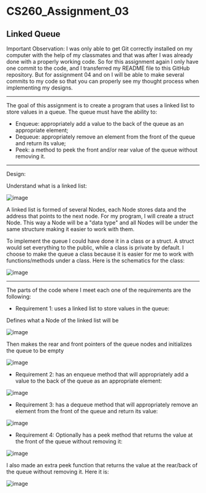 # CS260_Assignment_03
Linked Queue
--------------------------------------------------------------------------------------------------------------------------------------------------------------------


Important Observation: I was only able to get Git correctly installed on my computer with the help of my classmates and that was after I was already done with a properly working code. So for this assignment again I only have one commit to the code, and I transferred my README file to this GitHub repository. But for assignment 04 and on I will be able to make several commits to my code so that you can properly see my thought process when implementing my designs. 

--------------------------------------------------------------------------------------------------------------------------------------------------------------------

The goal of this assignment is to create a program that uses a linked list to store values in a queue. The queue must have the ability to:
- Enqueue: appropriately add a value to the back of the queue as an appropriate element;
- Dequeue: appropriately remove an element from the front of the queue and return its value;
- Peek: a method to peek the front and/or rear value of the queue without removing it. 

--------------------------------------------------------------------------------------------------------------------------------------------------------------------

Design:

Understand what is a linked list:

![image](https://github.com/dudareolon/CS260_Assignment_03/assets/102680672/8e478dee-5f6a-469e-9c47-46803c818872)

A linked list is formed of several Nodes, each Node stores data and the address that points to the next node. 
For my program, I will create a struct Node. This way a Node will be a "data type" and all Nodes will be under the same structure making it easier to work with them.

To implement the queue I could have done it in a class or a struct. A struct would set everything to the public, while a class is private by default. I choose to make the queue a class because it is easier for me to work with functions/methods under a class. Here is the schematics for the class:

![image](https://github.com/dudareolon/CS260_Assignment_03/assets/102680672/262be2a2-5a23-489b-8929-132c406a3291)




--------------------------------------------------------------------------------------------------------------------------------------------------------------------

The parts of the code where I meet each one of the requirements are the following:

- Requirement 1: uses a linked list to store values in the queue:

Defines what a Node of the linked list will be

  ![image](https://github.com/dudareolon/CS260_Assignment_03/assets/102680672/3b9ca200-d2d9-4cd6-97ba-b85a14a1fd04)

Then makes the rear and front pointers of the queue nodes and initializes the queue to be empty

  ![image](https://github.com/dudareolon/CS260_Assignment_03/assets/102680672/c80e24b7-dd16-4a9d-a041-1e598c7dfd8e)




- Requirement 2: has an enqueue method that will appropriately add a value to the back of the queue as an appropriate element:

![image](https://github.com/dudareolon/CS260_Assignment_03/assets/102680672/d52dba79-78f3-4865-a4bc-d2c80a418976)

  

- Requirement 3: has a dequeue method that will appropriately remove an element from the front of the queue and return its value:

![image](https://github.com/dudareolon/CS260_Assignment_03/assets/102680672/badf5ab9-dd11-4c0f-a26a-40b26e9f334f)

  

- Requirement 4: Optionally has a peek method that returns the value at the front of the queue without removing it:

![image](https://github.com/dudareolon/CS260_Assignment_03/assets/102680672/0f126002-4ce9-41da-9d23-f4f1ac81236f)

I also made an extra peek function that returns the value at the rear/back of the queue without removing it. Here it is:

![image](https://github.com/dudareolon/CS260_Assignment_03/assets/102680672/abfb6f39-1a41-45cf-88ad-10b138a0cc1c)
